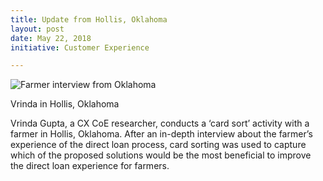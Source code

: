 ```yaml
---
title: Update from Hollis, Oklahoma
layout: post
date: May 22, 2018
initiative: Customer Experience

---
```


<div class="inline-media"><img src="{{site.baseurl}}/images/customer-experience/farmer-interview.jpg" alt="Farmer interview from Oklahoma" class="img-responsive"><p class="caption">Vrinda in Hollis, Oklahoma</p></div> 

Vrinda Gupta, a CX CoE researcher, conducts a ‘card sort’ activity with a farmer in Hollis, Oklahoma. After an in-depth interview about the farmer’s experience of the direct loan process, card sorting was used to capture which of the proposed solutions would be the most beneficial to improve the direct loan experience for farmers.
